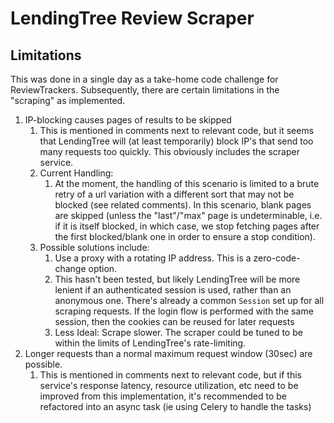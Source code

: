 # LendingTree Review Scraper

## Limitations
This was done in a single day as a take-home code challenge for ReviewTrackers.
Subsequently, there are certain limitations in the "scraping" as implemented.

1. IP-blocking causes pages of results to be skipped
   1. This is mentioned in comments next to relevant code, but it seems that LendingTree will
      (at least temporarily) block IP's that send too many requests too quickly. This obviously
      includes the scraper service.
   2. Current Handling:
      1. At the moment, the handling of this scenario is limited to a brute retry of a url variation 
         with a different sort that may not be blocked (see related comments). In this scenario,
         blank pages are skipped (unless the "last"/"max" page is undeterminable, i.e. if it is
         itself blocked, in which case, we stop fetching pages after the first blocked/blank one in 
         order to ensure a stop condition).
   3. Possible solutions include:
      1. Use a proxy with a rotating IP address. This is a zero-code-change option.
      2. This hasn't been tested, but likely LendingTree will be more lenient if an authenticated 
         session is used, rather than an anonymous one. There's already a common `Session` set up
         for all scraping requests. If the login flow is performed with the same session, then
         the cookies can be reused for later requests
      3. Less Ideal: Scrape slower. The scraper could be tuned to be within 
         the limits of LendingTree's rate-limiting.
2. Longer requests than a normal maximum request window (30sec) are possible.
   1. This is mentioned in comments next to relevant code, but if this service's response latency,
      resource utilization, etc need to be improved from this implementation, it's recommended to
      be refactored into an async task (ie using Celery to handle the tasks)
